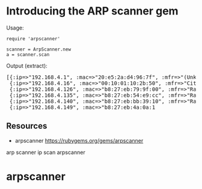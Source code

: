 # Introducing the ARP scanner gem

Usage:

    require 'arpscanner'

    scanner = ArpScanner.new
    a = scanner.scan


Output (extract):

<pre>
[{:ip=&gt;"192.168.4.1", :mac=&gt;"20:e5:2a:d4:96:7f", :mfr=&gt;"(Unknown)"},
 {:ip=&gt;"192.168.4.16", :mac=&gt;"00:10:01:10:2b:50", :mfr=&gt;"Citel"},
 {:ip=&gt;"192.168.4.126", :mac=&gt;"b8:27:eb:79:9f:00", :mfr=&gt;"Raspberry Pi Foundation"},
 {:ip=&gt;"192.168.4.135", :mac=&gt;"b8:27:eb:54:e9:cc", :mfr=&gt;"Raspberry Pi Foundation"},
 {:ip=&gt;"192.168.4.140", :mac=&gt;"b8:27:eb:bb:39:10", :mfr=&gt;"Raspberry Pi Foundation"},
 {:ip=&gt;"192.168.4.149", :mac=&gt;"b8:27:eb:4a:0a:1
</pre>

## Resources

* arpscanner https://rubygems.org/gems/arpscanner

arp scanner ip scan arpscanner
# arpscanner
